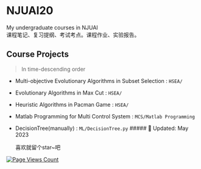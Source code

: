# NJUAI20
My undergraduate courses in NJUAI  
课程笔记、复习提纲、考试考点。课程作业、实验报告。  

## Course Projects  
>In time-descending order
* Multi-objective Evolutionary Algorithms in Subset Selection : `HSEA/` 
* Evolutionary Algorithms in Max Cut : `HSEA/`
* Heuristic Algorithms in Pacman Game : `HSEA/`
* Matlab Programming for Multi Control System : `MCS/Matlab Programming`
* DecisionTree(manually) : `ML/DecisionTree.py` ##### 📅 Updated: May 2023
  
  喜欢就留个star~吧  
  
[![Page Views Count](https://badges.toozhao.com/badges/01GYHDTSQX9KXBYG96T2V35KPH/green.svg)](https://badges.toozhao.com/stats/01GYHDTSQX9KXBYG96T2V35KPH "Get your own page views count badge on badges.toozhao.com")
